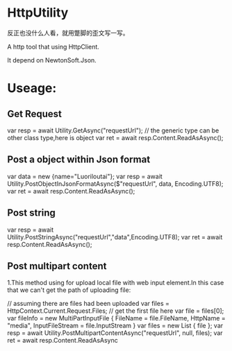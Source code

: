 # HttpUtility

反正也没什么人看，就用蹩脚的歪文写一写。


A http tool that using HttpClient.

It depend on NewtonSoft.Json.


# Useage:

## Get Request
var resp = await Utility.GetAsync("requestUrl");
// the generic type can be other class type,here is object
var ret = await resp.Content.ReadAsAsync<object>();  

## Post a object within Json format
var data = new {name="Luoriloutai"};
var resp = await Utility.PostObjectInJsonFormatAsync($"requestUrl", data, Encoding.UTF8);
var ret = await resp.Content.ReadAsAsync<object>();

## Post string
var resp = await Utility.PostStringAsync("requestUrl","data",Encoding.UTF8);
var ret = await resp.Content.ReadAsAsync<object>();

## Post multipart content
1.This method using for upload local file with web input element.In this case that we can't get the path of uploading file: 

// assuming there are files had been uploaded
var files = HttpContext.Current.Request.Files;
// get the first file here
var file = files[0]; 
var fileInfo = new MultiPartInputFile
{
    FileName = file.FileName,
    HttpName = "media",
    InputFileStream = file.InputStream
}
var files = new List<MultiPartInputFile> { file };
var resp = await Utility.PostMultipartContentAsync("requestUrl", null, files);
var ret = await resp.Content.ReadAsAsync<object>();

2.This method using for the case that we can get the path of uploading file,in common, this will be desktop app programing:

var files = new List<MultipartLocalFile>{
	new MultipartLocalFile{
		HttpName="file",
		FileLocalPath="c:\\test.jpg"
	};
};
var resp = await Utility.PostMultipartContentAsync("requestUrl", null, files);
var ret = await resp.Content.ReadAsAsync<object>();

